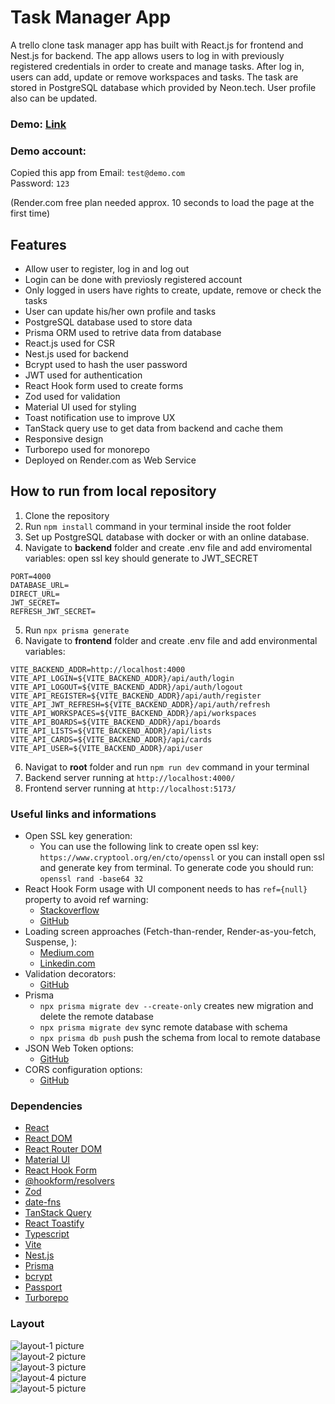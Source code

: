 # **Task Manager App**

A trello clone task manager app has built with React.js for frontend and Nest.js for backend. The app allows users to log in with previously registered credentials in order to create and manage tasks. After log in, users can add, update or remove workspaces and tasks. The task are stored in PostgreSQL database which provided by Neon.tech. User profile also can be updated.

### Demo: [Link](https://task-manager-0d77.onrender.com/)

### Demo account:

Copied this app from 
Email: `test@demo.com`<br>
Password: `123`

(Render.com free plan needed approx. 10 seconds to load the page at the first time)

## Features

- Allow user to register, log in and log out
- Login can be done with previosly registered account
- Only logged in users have rights to create, update, remove or check the tasks
- User can update his/her own profile and tasks
- PostgreSQL database used to store data
- Prisma ORM used to retrive data from database
- React.js used for CSR
- Nest.js used for backend
- Bcrypt used to hash the user password
- JWT used for authentication
- React Hook form used to create forms
- Zod used for validation
- Material UI used for styling
- Toast notification use to improve UX
- TanStack query use to get data from backend and cache them
- Responsive design
- Turborepo used for monorepo
- Deployed on Render.com as Web Service

## How to run from local repository

1. Clone the repository
2. Run `npm install` command in your terminal inside the root folder
3. Set up PostgreSQL database with docker or with an online database.
4. Navigate to **backend** folder and create .env file and add enviromental variables:
   open ssl key should generate to JWT_SECRET<br>

```
PORT=4000
DATABASE_URL=
DIRECT_URL=
JWT_SECRET=
REFRESH_JWT_SECRET=
```

5. Run `npx prisma generate`
6. Navigate to **frontend** folder and create .env file and add environmental variables:

```
VITE_BACKEND_ADDR=http://localhost:4000
VITE_API_LOGIN=${VITE_BACKEND_ADDR}/api/auth/login
VITE_API_LOGOUT=${VITE_BACKEND_ADDR}/api/auth/logout
VITE_API_REGISTER=${VITE_BACKEND_ADDR}/api/auth/register
VITE_API_JWT_REFRESH=${VITE_BACKEND_ADDR}/api/auth/refresh
VITE_API_WORKSPACES=${VITE_BACKEND_ADDR}/api/workspaces
VITE_API_BOARDS=${VITE_BACKEND_ADDR}/api/boards
VITE_API_LISTS=${VITE_BACKEND_ADDR}/api/lists
VITE_API_CARDS=${VITE_BACKEND_ADDR}/api/cards
VITE_API_USER=${VITE_BACKEND_ADDR}/api/user
```

6. Navigat to **root** folder and run `npm run dev` command in your terminal
7. Backend server running at `http://localhost:4000/`
8. Frontend server running at `http://localhost:5173/`

### Useful links and informations

- Open SSL key generation:
  - You can use the following link to create open ssl key: `https://www.cryptool.org/en/cto/openssl` or you can install open ssl and generate key from terminal. To generate code you should run: `openssl rand -base64 32`
- React Hook Form usage with UI component needs to has `ref={null}` property to avoid ref warning:
  - [Stackoverflow](https://stackoverflow.com/questions/67877887/react-hook-form-v7-function-components-cannot-be-given-refs-attempts-to-access)
  - [GitHub](https://github.com/react-hook-form/react-hook-form/issues/3411)
- Loading screen approaches (Fetch-than-render, Render-as-you-fetch, Suspense, ):
  - [Medium.com](https://medium.com/jspoint/introduction-to-react-v18-suspense-and-render-as-you-fetch-approach-1b259551a4c0)
  - [Linkedin.com](https://www.linkedin.com/pulse/fetch-then-render-render-as-you-fetch-fetch-on-render-amit-pal/)
- Validation decorators:
  - [GitHub](https://github.com/typestack/class-validator#validation-decorators)
- Prisma
  - `npx prisma migrate dev --create-only` creates new migration and delete the remote database
  - `npx prisma migrate dev` sync remote database with schema
  - `npx prisma db push` push the schema from local to remote database
- JSON Web Token options:
  - [GitHub](https://github.com/auth0/node-jsonwebtoken?tab=readme-ov-file#token-expiration-exp-claim)
- CORS configuration options:
  - [GitHub](https://github.com/expressjs/cors#configuration-options)

### Dependencies

- [React](https://react.dev/)
- [React DOM](https://www.npmjs.com/package/react-dom)
- [React Router DOM](https://www.npmjs.com/package/react-router-dom)
- [Material UI](https://mui.com/)
- [React Hook Form](https://react-hook-form.com/)
- [@hookform/resolvers](https://www.npmjs.com/package/@hookform/resolvers)
- [Zod](https://zod.dev/)
- [date-fns](https://date-fns.org/)
- [TanStack Query](https://tanstack.com/)
- [React Toastify](https://www.npmjs.com/package/react-toastify)
- [Typescript](https://www.typescriptlang.org/)
- [Vite](https://vitejs.dev/)
- [Nest.js](https://nestjs.com/)
- [Prisma](https://www.prisma.io/)
- [bcrypt](https://www.npmjs.com/package/bcrypt)
- [Passport](https://www.passportjs.org/)
- [Turborepo](https://turbo.build/repo)

### Layout

![layout-1 picture](https://github.com/ev0clu/task-manager/blob/main/layout-1.png?raw=true)<br>
![layout-2 picture](https://github.com/ev0clu/task-manager/blob/main/layout-2.png?raw=true)<br>
![layout-3 picture](https://github.com/ev0clu/task-manager/blob/main/layout-3.png?raw=true)<br>
![layout-4 picture](https://github.com/ev0clu/task-manager/blob/main/layout-4.png?raw=true)<br>
![layout-5 picture](https://github.com/ev0clu/task-manager/blob/main/layout-5.png?raw=true)<br>
